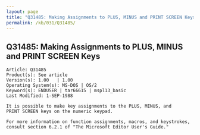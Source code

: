 ```yaml
---
layout: page
title: "Q31485: Making Assignments to PLUS, MINUS and PRINT SCREEN Keys"
permalink: /kb/031/Q31485/
---
```


## Q31485: Making Assignments to PLUS, MINUS and PRINT SCREEN Keys

	Article: Q31485
	Product(s): See article
	Version(s): 1.00   | 1.00
	Operating System(s): MS-DOS | OS/2
	Keyword(s): ENDUSER | tar66615 | mspl13_basic
	Last Modified: 1-SEP-1988
	
	It is possible to make key assignments to the PLUS, MINUS, and
	PRINT SCREEN keys on the numeric keypad.
	
	For more information on function assignments, macros, and keystrokes,
	consult section 6.2.1 of "The Microsoft Editor User's Guide."
